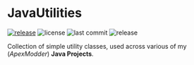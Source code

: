 # JavaUtilities
[![release](https://github.com/ApexModder/JavaUtilities/actions/workflows/release.yml/badge.svg)](https://github.com/ApexModder/JavaUtilities/actions/workflows/release.yml)
![license](https://img.shields.io/github/license/ApexModder/JavaUtilities)
![last commit](https://img.shields.io/github/last-commit/ApexModder/JavaUtilities)
![release](https://img.shields.io/github/v/release/ApexModder/JavaUtilities)

Collection of simple utility classes, used across various of my (_ApexModder_) **Java Projects**.